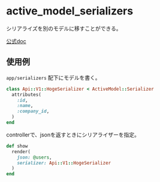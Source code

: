 # active_model_serializers
シリアライズを別のモデルに移すことができる。

[公式doc](https://github.com/rails-api/active_model_serializers/blob/v0.10.6/docs/general/serializers.md)


## 使用例
`app/serializers` 配下にモデルを書く。
```ruby
class Api::V1::HogeSerializer < ActiveModel::Serializer
  attributes(
    :id,
    :name,
    :company_id,
  )
end
```

controllerで、jsonを返すときにシリアライザーを指定。
```ruby
def show
  render(
    json: @users,
    serializer: Api::V1::HogeSerializer
  )
end
```
